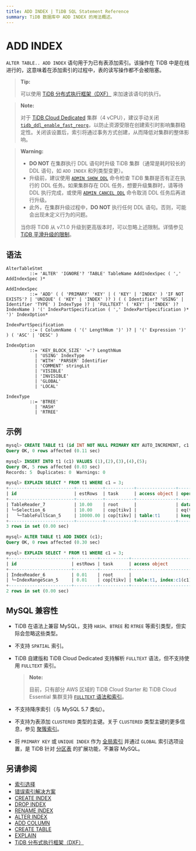 ```yaml
---
title: ADD INDEX | TiDB SQL Statement Reference
summary: TiDB 数据库中 ADD INDEX 的用法概述。
---
```


# ADD INDEX

`ALTER TABLE.. ADD INDEX` 语句用于为已有表添加索引。该操作在 TiDB 中是在线进行的，这意味着在添加索引的过程中，表的读写操作都不会被阻塞。

> **Tip:**
>
> 可以使用 [TiDB 分布式执行框架（DXF）](/tidb-distributed-execution-framework.md) 来加速该语句的执行。

<CustomContent platform="tidb-cloud">

> **Note:**
>
> 对于 [TiDB Cloud Dedicated](/tidb-cloud/select-cluster-tier.md#tidb-cloud-dedicated) 集群（4 vCPU），建议手动关闭 [`tidb_ddl_enable_fast_reorg`](/system-variables.md#tidb_ddl_enable_fast_reorg-new-in-v630)，以防止资源受限在创建索引时影响集群稳定性。关闭该设置后，索引将通过事务方式创建，从而降低对集群的整体影响。

</CustomContent>

<CustomContent platform="tidb">

> **Warning:**
>
> - **DO NOT** 在集群执行 DDL 语句时升级 TiDB 集群（通常是耗时较长的 DDL 语句，如 `ADD INDEX` 和列类型变更）。
> - 升级前，建议使用 [`ADMIN SHOW DDL`](/sql-statements/sql-statement-admin-show-ddl.md) 命令检查 TiDB 集群是否有正在执行的 DDL 任务。如果集群存在 DDL 任务，想要升级集群时，请等待 DDL 执行完成，或使用 [`ADMIN CANCEL DDL`](/sql-statements/sql-statement-admin-cancel-ddl.md) 命令取消 DDL 任务后再进行升级。
> - 此外，在集群升级过程中，**DO NOT** 执行任何 DDL 语句。否则，可能会出现未定义行为的问题。
>
> 当你将 TiDB 从 v7.1.0 升级到更高版本时，可以忽略上述限制。详情参见 [TiDB 平滑升级的限制](/smooth-upgrade-tidb.md)。

</CustomContent>

## 语法

```ebnf+diagram
AlterTableStmt
         ::= 'ALTER' 'IGNORE'? 'TABLE' TableName AddIndexSpec ( ',' AddIndexSpec )*

AddIndexSpec
         ::= 'ADD' ( ( 'PRIMARY' 'KEY' | ( 'KEY' | 'INDEX' ) 'IF NOT EXISTS'? | 'UNIQUE' ( 'KEY' | 'INDEX' )? ) ( ( Identifier? 'USING' | Identifier 'TYPE' ) IndexType )? | 'FULLTEXT' ( 'KEY' | 'INDEX' )? IndexName ) '(' IndexPartSpecification ( ',' IndexPartSpecification )* ')' IndexOption*

IndexPartSpecification
         ::= ( ColumnName ( '(' LengthNum ')' )? | '(' Expression ')' ) ( 'ASC' | 'DESC' )

IndexOption
         ::= 'KEY_BLOCK_SIZE' '='? LengthNum
           | 'USING' IndexType
           | 'WITH' 'PARSER' Identifier
           | 'COMMENT' stringLit
           | 'VISIBLE'
           | 'INVISIBLE'
           | 'GLOBAL'
           | 'LOCAL'

IndexType
         ::= 'BTREE'
           | 'HASH'
           | 'RTREE'
```

## 示例

```sql
mysql> CREATE TABLE t1 (id INT NOT NULL PRIMARY KEY AUTO_INCREMENT, c1 INT NOT NULL);
Query OK, 0 rows affected (0.11 sec)

mysql> INSERT INTO t1 (c1) VALUES (1),(2),(3),(4),(5);
Query OK, 5 rows affected (0.03 sec)
Records: 5  Duplicates: 0  Warnings: 0

mysql> EXPLAIN SELECT * FROM t1 WHERE c1 = 3;
+-------------------------+----------+-----------+---------------+--------------------------------+
| id                      | estRows  | task      | access object | operator info                  |
+-------------------------+----------+-----------+---------------+--------------------------------+
| TableReader_7           | 10.00    | root      |               | data:Selection_6               |
| └─Selection_6           | 10.00    | cop[tikv] |               | eq(test.t1.c1, 3)              |
|   └─TableFullScan_5     | 10000.00 | cop[tikv] | table:t1      | keep order:false, stats:pseudo |
+-------------------------+----------+-----------+---------------+--------------------------------+
3 rows in set (0.00 sec)

mysql> ALTER TABLE t1 ADD INDEX (c1);
Query OK, 0 rows affected (0.30 sec)

mysql> EXPLAIN SELECT * FROM t1 WHERE c1 = 3;
+------------------------+---------+-----------+------------------------+---------------------------------------------+
| id                     | estRows | task      | access object          | operator info                               |
+------------------------+---------+-----------+------------------------+---------------------------------------------+
| IndexReader_6          | 0.01    | root      |                        | index:IndexRangeScan_5                      |
| └─IndexRangeScan_5     | 0.01    | cop[tikv] | table:t1, index:c1(c1) | range:[3,3], keep order:false, stats:pseudo |
+------------------------+---------+-----------+------------------------+---------------------------------------------+
2 rows in set (0.00 sec)
```

## MySQL 兼容性

* TiDB 在语法上兼容 MySQL，支持 `HASH`、`BTREE` 和 `RTREE` 等索引类型，但实际会忽略这些类型。
* 不支持 `SPATIAL` 索引。
* TiDB 自建版和 TiDB Cloud Dedicated 支持解析 `FULLTEXT` 语法，但不支持使用 `FULLTEXT` 索引。

    >**Note:**
    >
    > 目前，只有部分 AWS 区域的 TiDB Cloud Starter 和 TiDB Cloud Essential 集群支持 [`FULLTEXT` 语法和索引](https://docs.pingcap.com/tidbcloud/vector-search-full-text-search-sql)。

* 不支持降序索引（与 MySQL 5.7 类似）。
* 不支持为表添加 `CLUSTERED` 类型的主键。关于 `CLUSTERED` 类型主键的更多信息，参见 [聚簇索引](/clustered-indexes.md)。
* 将 `PRIMARY KEY` 或 `UNIQUE INDEX` 作为 [全局索引](/partitioned-table.md#global-indexes) 并通过 `GLOBAL` 索引选项设置，是 TiDB 针对 [分区表](/partitioned-table.md) 的扩展功能，不兼容 MySQL。

## 另请参阅

* [索引选择](/choose-index.md)
* [错误索引解决方案](/wrong-index-solution.md)
* [CREATE INDEX](/sql-statements/sql-statement-create-index.md)
* [DROP INDEX](/sql-statements/sql-statement-drop-index.md)
* [RENAME INDEX](/sql-statements/sql-statement-rename-index.md)
* [ALTER INDEX](/sql-statements/sql-statement-alter-index.md)
* [ADD COLUMN](/sql-statements/sql-statement-add-column.md)
* [CREATE TABLE](/sql-statements/sql-statement-create-table.md)
* [EXPLAIN](/sql-statements/sql-statement-explain.md)
* [TiDB 分布式执行框架（DXF）](/tidb-distributed-execution-framework.md)
